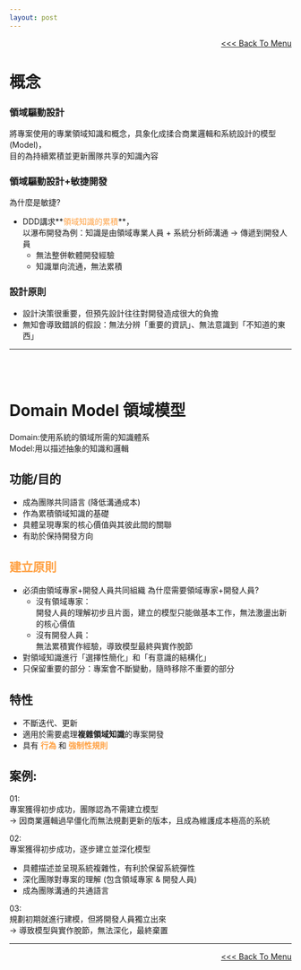 ```yaml
---
layout: post
---
```


<div style="text-align:right;"><a href="/d-d-d.html"><<< Back To Menu</a><br/></div>

# 概念 <br/>

### 領域驅動設計
  將專案使用的專業領域知識和概念，具象化成揉合商業邏輯和系統設計的模型(Model)， \
  目的為持續累積並更新團隊共享的知識內容

### 領域驅動設計+敏捷開發
  為什麼是敏捷?
  - DDD講求**<font color="#FFA042">領域知識的累積</font>**， \
  以瀑布開發為例：知識是由領域專業人員 + 系統分析師溝通 -> 傳遞到開發人員
    - 無法整併軟體開發經驗
    - 知識單向流通，無法累積

### 設計原則
  - 設計決策很重要，但預先設計往往對開發造成很大的負擔
  - 無知會導致錯誤的假設：無法分辨「重要的資訊」、無法意識到「不知道的東西」

---
<br/><br/>

# Domain Model 領域模型
  Domain:使用系統的領域所需的知識體系\
  Model:用以描述抽象的知識和邏輯


## 功能/目的
  - 成為團隊共同語言 (降低溝通成本)
  - 作為累積領域知識的基礎
  - 具體呈現專案的核心價值與其彼此間的關聯
  - 有助於保持開發方向

## **<font color="#FFA042">建立原則</font>**
  - 必須由領域專家+開發人員共同組織
    為什麼需要領域專家+開發人員?
      - 沒有領域專家：\
      開發人員的理解初步且片面，建立的模型只能做基本工作，無法激盪出新的核心價值
      - 沒有開發人員：\
      無法累積實作經驗，導致模型最終與實作脫節
  - 對領域知識進行「選擇性簡化」和「有意識的結構化」
  - 只保留重要的部分：專案會不斷變動，隨時移除不重要的部分

## 特性
  - 不斷迭代、更新
  - 適用於需要處理**複雜領域知識**的專案開發
  - 具有 **<font color="#FFA042">行為</font>** 和 **<font color="#FFA042">強制性規則</font>**


## 案例:
  01: \
   專案獲得初步成功，團隊認為不需建立模型 \
   -> 因商業邏輯過早僵化而無法規劃更新的版本，且成為維護成本極高的系統

   02: \
   專案獲得初步成功，逐步建立並深化模型
   - 具體描述並呈現系統複雜性，有利於保留系統彈性
   - 深化團隊對專案的理解 (包含領域專家 & 開發人員)
   - 成為團隊溝通的共通語言

  03: \
   規劃初期就進行建模，但將開發人員獨立出來 \
   -> 導致模型與實作脫節，無法深化，最終棄置
   
---

<div style="text-align:right;"><a href="/d-d-d.html"><<< Back To Menu</a><br/></div>
